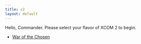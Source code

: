 ```yaml
---
title: x2
layout: default
---
```

Hello, Commander. Please select your flavor of XCOM 2 to begin.
* [War of the Chosen](wotc)
